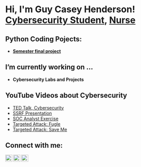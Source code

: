<h1>Hi, I'm Guy Casey Henderson! <br/>
  <a href="https://github.com/serraphx">Cybersecurity Student</a>, 
  <a href="https://www.linkedin.com/in/guy-casey-henderson/">Nurse</a>
</h1>

<h2>Python Coding Pojects:</h2>

- <b>[Semester final project](https://github.com/serraphx/Weather-Project-FD)</b>

<h2>I’m currently working on ...</h2>

- <b>Cybersecurity Labs and Projects</b>
 

<h2>YouTube Videos about Cybersecurity</h2>

- [TED Talk, Cybersecurity](https://youtu.be/0QyWobuFziU)
- [SSRF Presentation](https://youtu.be/ARnz6OHdORg)
- [SOC Analyst Exercise](https://youtu.be/Uo24MzD8JCs)
- [Targeted Attack: Fugle](https://youtu.be/mZlOfXQJOLU)
- [Targeted Attack: Save Me](https://youtu.be/F1XJFQXIbUs)

<h2>Connect with me:</h2>

[<img align="left" alt="GuyCaseyHenderson | YouTube" width="22px" src="https://cdn.jsdelivr.net/npm/simple-icons@13.5.0/icons/youtube.svg" />][youtube]
[<img align="left" alt="GuyCaseyHenderson | Twitter" width="22px" src="https://cdn.jsdelivr.net/npm/simple-icons@13.5.0/icons/x.svg" />][x]
[<img align="left" alt="GuyCaseyHenderson | LinkedIn" width="22px" src="https://cdn.jsdelivr.net/npm/simple-icons@13.5.0/icons/linkedin.svg" />][linkedin]

[x]: https://twitter.com/serraphx
[youtube]: https://www.youtube.com/@GuyHenderson
[linkedin]: www.linkedin.com/in/guy-casey-henderson/

